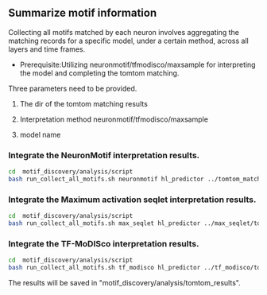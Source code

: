 ## Summarize motif information 

Collecting all motifs matched by each neuron involves aggregating the matching records for a specific model, under a certain method, across all layers and time frames.

- Prerequisite:Utilizing neuronmotif/tfmodisco/maxsample for interpreting the model and completing the tomtom matching.

Three parameters need to be provided.

1. The dir of the tomtom matching results

2. Interpretation method neuronmotif/tfmodisco/maxsample

3. model name 


### Integrate the NeuronMotif interpretation results.

```bash
cd  motif_discovery/analysis/script
bash run_collect_all_motifs.sh neuronmotif hl_predictor ../tomtom_match_results
```

### Integrate the Maximum activation seqlet interpretation results.
```bash
cd  motif_discovery/analysis/script
bash run_collect_all_motifs.sh max_seqlet hl_predictor ../max_seqlet/tomtom_match_results
```
### Integrate the TF-MoDISco interpretation results.

```bash
cd  motif_discovery/analysis/script
bash run_collect_all_motifs.sh tf_modisco hl_predictor ../tf_modisco/tomtom_match_results
```

The results will be saved in "motif_discovery/analysis/tomtom_results".